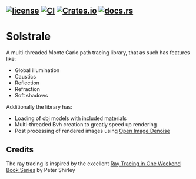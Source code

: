 [![license](https://img.shields.io/github/license/DanielPettersson/solstrale.svg)](https://tldrlegal.com/license/gnu-general-public-license-v3-(gpl-3))
[![CI](https://github.com/DanielPettersson/solstrale-rust/workflows/CI/badge.svg)](https://github.com/DanielPettersson/solstrale-rust/actions/workflows/ci.yaml)
[![Crates.io](https://img.shields.io/crates/d/solstrale?color=green&label=crates.io)](https://crates.io/crates/solstrale)
[![docs.rs](https://img.shields.io/docsrs/solstrale)](https://docs.rs/solstrale)
------
# Solstrale
A multi-threaded Monte Carlo path tracing library, that as such has features like:
* Global illumination
* Caustics
* Reflection
* Refraction
* Soft shadows

Additionally the library has:
* Loading of obj models with included materials
* Multi-threaded Bvh creation to greatly speed up rendering
* Post processing of rendered images using [Open Image Denoise](https://www.openimagedenoise.org/)

## Credits
The ray tracing is inspired by the excellent [Ray Tracing in One Weekend Book Series](https://github.com/RayTracing/raytracing.github.io) by Peter Shirley
